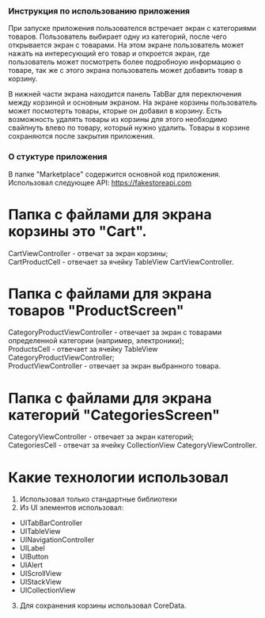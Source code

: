 ### Инструкция по использованию приложения 

При запуске приложения пользователся встречает экран с категориями товаров. Пользователь выбирает одну из категорий, после чего открывается экран с товарами. На этом экране пользователь может нажать на интересующий его товар и откроется экран, где пользователь может посмотреть более подробноую информацию о товаре, так же с этого экрана пользователь может добавить товар в корзину. 

В нижней части экрана находится панель TabBar для переключения между корзиной и основным экраном. На экране корзины пользователь может посмотерть товары, кторые он добавил в корзину. Есть возможность удалять товары из корзины для этого необходимо свайпнуть влево по товару, который нужно удалить. Товары в корзине сохраняются после закрытия приложения. 

### О стуктуре приложения 
В папке "Marketplace" содержится основной код приложения. 
Использовал следующее API: https://fakestoreapi.com

# Папка с файлами для экрана корзины это "Cart". 
CartViewController - отвечат за экран корзины; \
CartProductCell - отвечает за ячейку TableView CartViewController.

# Папка с файлами для экрана товаров "ProductScreen"
CategoryProductViewController - отвечает за экран с товарами определенной категории (например, электроники); \
ProductsCell - отвечает за ячейку TableView CategoryProductViewController; \
ProductViewController - отвечает за экран выбранного товара. 

# Папка с файлами для экрана категорий "CategoriesScreen"
CategoryViewController - отвечает за экран категорий; \
CategoriesCell - отвечат за ячейку CollectionView CategoryViewController.

# Какие технологии использовал 
1. Использовал только стандартные библиотеки 
2. Из UI элементов использовал: 
 - UITabBarController
 - UITableView
 - UINavigationController
 - UILabel
 - UIButton
 - UIAlert
 - UIScrollView
 - UIStackView
 - UICollectionView
3. Для сохранения корзины использовал CoreData.

